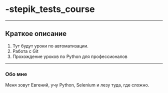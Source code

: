# -stepik_tests_course


---
## Краткое описание

1) Тут будут уроки по автоматизации.
2) Работа с Git
3) Прохождение уроков по Python для профессионалов
 
---
### Обо мне
Меня зовут Евгений, учу Python, Selenium и лезу туда, где сложно.
